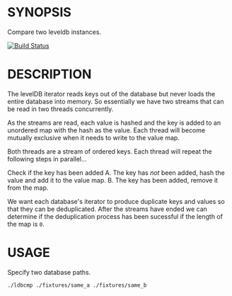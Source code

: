 # SYNOPSIS
Compare two leveldb instances.

[![Build Status](https://magnum.travis-ci.com/PolicyMic/ldbcmp.svg?token=jEessZGjdtQ7bzV5hkxS&branch=master)](https://magnum.travis-ci.com/PolicyMic/ldbcmp)

# DESCRIPTION
The levelDB iterator reads keys out of the database but never loads the 
entire database into memory. So essentially we have two streams that can
be read in two threads concurrently.

As the streams are read, each value is hashed and the key is added to an
unordered map with the hash as the value. Each thread will become mutually
exclusive when it needs to write to the value map.

Both threads are a stream of ordered keys. Each thread will repeat the
following steps in parallel...

Check if the key has been added
  A. The key has *not* been added, hash the value and add it to the value map.
  B. The key has been added, remove it from the map.

We want each database's iterator to produce duplicate keys and values so that 
they can be deduplicated. After the streams have ended we can determine
if the deduplication process has been sucessful if the length of the map is `0`.

# USAGE
Specify two database paths.

```
./ldbcmp ./fixtures/same_a ./fixtures/same_b
```

